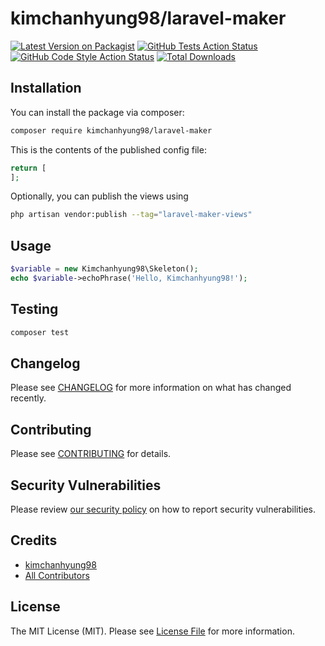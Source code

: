 # kimchanhyung98/laravel-maker

[![Latest Version on Packagist](https://img.shields.io/packagist/v/kimchanhyung98/laravel-maker.svg?style=flat-square)](https://packagist.org/packages/kimchanhyung98/laravel-maker)
[![GitHub Tests Action Status](https://img.shields.io/github/actions/workflow/status/kimchanhyung98/laravel-maker/run-tests.yml?branch=main&label=tests&style=flat-square)](https://github.com/kimchanhyung98/laravel-maker/actions?query=workflow%3Arun-tests+branch%3Amain)
[![GitHub Code Style Action Status](https://img.shields.io/github/actions/workflow/status/kimchanhyung98/laravel-maker/fix-php-code-style-issues.yml?branch=main&label=code%20style&style=flat-square)](https://github.com/kimchanhyung98/laravel-maker/actions?query=workflow%3A"Fix+PHP+code+style+issues"+branch%3Amain)
[![Total Downloads](https://img.shields.io/packagist/dt/kimchanhyung98/laravel-maker.svg?style=flat-square)](https://packagist.org/packages/kimchanhyung98/laravel-maker)

## Installation

You can install the package via composer:

```bash
composer require kimchanhyung98/laravel-maker
```

This is the contents of the published config file:

```php
return [
];
```

Optionally, you can publish the views using

```bash
php artisan vendor:publish --tag="laravel-maker-views"
```

## Usage

```php
$variable = new Kimchanhyung98\Skeleton();
echo $variable->echoPhrase('Hello, Kimchanhyung98!');
```

## Testing

```bash
composer test
```

## Changelog

Please see [CHANGELOG](CHANGELOG.md) for more information on what has changed recently.

## Contributing

Please see [CONTRIBUTING](CONTRIBUTING.md) for details.

## Security Vulnerabilities

Please review [our security policy](../../security/policy) on how to report security vulnerabilities.

## Credits

- [kimchanhyung98](https://github.com/kimchanhyung98)
- [All Contributors](../../contributors)

## License

The MIT License (MIT). Please see [License File](LICENSE.md) for more information.
